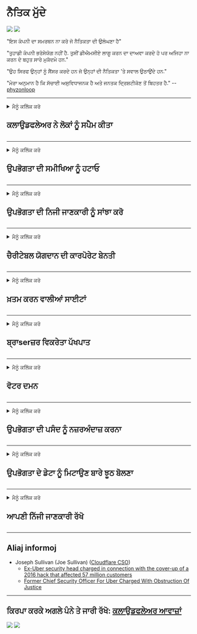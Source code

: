 # ਨੈਤਿਕ ਮੁੱਦੇ

![](https://codeberg.org/crimeflare/stop_cloudflare/media/branch/master/image/itsreallythatbad.jpg)
![](https://codeberg.org/crimeflare/stop_cloudflare/media/branch/master/image/telegram/c81238387627b4bfd3dcd60f56d41626.jpg)

"ਇਸ ਕੰਪਨੀ ਦਾ ਸਮਰਥਨ ਨਾ ਕਰੋ ਜੋ ਨੈਤਿਕਤਾ ਦੀ ਉਲੰਘਣਾ ਹੈ"

"ਤੁਹਾਡੀ ਕੰਪਨੀ ਭਰੋਸੇਯੋਗ ਨਹੀਂ ਹੈ. ਤੁਸੀਂ ਡੀਐਮਸੀਏ ਲਾਗੂ ਕਰਨ ਦਾ ਦਾਅਵਾ ਕਰਦੇ ਹੋ ਪਰ ਅਜਿਹਾ ਨਾ ਕਰਨ ਦੇ ਬਹੁਤ ਸਾਰੇ ਮੁਕੱਦਮੇ ਹਨ."

"ਉਹ ਸਿਰਫ ਉਨ੍ਹਾਂ ਨੂੰ ਸੈਂਸਰ ਕਰਦੇ ਹਨ ਜੋ ਉਨ੍ਹਾਂ ਦੀ ਨੈਤਿਕਤਾ 'ਤੇ ਸਵਾਲ ਉਠਾਉਂਦੇ ਹਨ."

"ਮੇਰਾ ਅਨੁਮਾਨ ਹੈ ਕਿ ਸੱਚਾਈ ਅਸੁਵਿਧਾਜਨਕ ਹੈ ਅਤੇ ਜਨਤਕ ਦ੍ਰਿਸ਼ਟੀਕੋਣ ਤੋਂ ਬਿਹਤਰ ਹੈ."  -- [phyzonloop](https://twitter.com/phyzonloop)


---


<details>
<summary>ਮੈਨੂੰ ਕਲਿੱਕ ਕਰੋ

## ਕਲਾਉਡਫਲੇਅਰ ਨੇ ਲੋਕਾਂ ਨੂੰ ਸਪੈਮ ਕੀਤਾ
</summary>


ਕਲਾਉਡਫਲੇਅਰ ਗੈਰ-ਕਲਾਉਡਫਲੇਅਰ ਉਪਭੋਗਤਾਵਾਂ ਨੂੰ ਸਪੈਮ ਈਮੇਲ ਭੇਜ ਰਿਹਾ ਹੈ.

- ਸਿਰਫ ਉਨ੍ਹਾਂ ਗਾਹਕਾਂ ਨੂੰ ਈਮੇਲ ਭੇਜੋ ਜਿਨ੍ਹਾਂ ਨੇ ਚੋਣ ਕੀਤੀ ਹੈ
- ਜਦੋਂ ਉਪਭੋਗਤਾ "ਰੋਕੋ" ਕਹਿੰਦਾ ਹੈ, ਤਾਂ ਈਮੇਲ ਭੇਜਣਾ ਬੰਦ ਕਰੋ

ਇਹ ਬਹੁਤ ਸੌਖਾ ਹੈ. ਪਰ ਕਲਾਉਡਫਲੇਅਰ ਦੀ ਪਰਵਾਹ ਨਹੀਂ.
ਕਲਾਉਡਫਲੇਅਰ ਨੇ ਕਿਹਾ ਕਿ ਉਨ੍ਹਾਂ ਦੀ ਸੇਵਾ ਦੀ ਵਰਤੋਂ ਨਾਲ ਸਾਰੇ ਸਪੈਮਰ ਜਾਂ ਹਮਲਾਵਰਾਂ ਨੂੰ ਰੋਕਿਆ ਜਾ ਸਕਦਾ ਹੈ.
ਕਲਾਉਡਫਲੇਅਰ ਨੂੰ ਚਾਲੂ ਕੀਤੇ ਬਿਨਾਂ ਅਸੀਂ ਕਲਾਉਡਫਲੇਅਰ ਨੂੰ ਕਿਵੇਂ ਰੋਕ ਸਕਦੇ ਹਾਂ?


| 🖼 | 🖼 |
| --- | --- |
| ![](https://codeberg.org/crimeflare/stop_cloudflare/media/branch/master/image/cfspam01.jpg) | ![](https://codeberg.org/crimeflare/stop_cloudflare/media/branch/master/image/cfspam03.jpg) |
| ![](https://codeberg.org/crimeflare/stop_cloudflare/media/branch/master/image/cfspam02.jpg) | ![](https://codeberg.org/crimeflare/stop_cloudflare/media/branch/master/image/cfspambrittany.jpg)<br>![](https://codeberg.org/crimeflare/stop_cloudflare/media/branch/master/image/cfspamtwtr.jpg) |

</details>

---

<details>
<summary>ਮੈਨੂੰ ਕਲਿੱਕ ਕਰੋ

## ਉਪਭੋਗਤਾ ਦੀ ਸਮੀਖਿਆ ਨੂੰ ਹਟਾਓ
</summary>


ਕਲਾਉਡਫਲੇਅਰ ਸੈਂਸਰ ਨਕਾਰਾਤਮਕ ਸਮੀਖਿਆਵਾਂ.
ਜੇ ਤੁਸੀਂ ਟਵਿੱਟਰ 'ਤੇ ਐਂਟੀ-ਕਲਾਉਡਫਲੇਅਰ ਟੈਕਸਟ ਪੋਸਟ ਕਰਦੇ ਹੋ, ਤਾਂ ਤੁਹਾਡੇ ਕੋਲ ਕਲਾਉਡਫਲੇਅਰ ਕਰਮਚਾਰੀ ਤੋਂ "ਨਹੀਂ, ਇਹ ਨਹੀਂ ਹੈ" ਸੰਦੇਸ਼ ਦੇ ਜਵਾਬ ਪ੍ਰਾਪਤ ਕਰਨ ਦਾ ਮੌਕਾ ਹੈ.
ਜੇ ਤੁਸੀਂ ਕਿਸੇ ਵੀ ਸਮੀਖਿਆ ਸਾਈਟ 'ਤੇ ਨਕਾਰਾਤਮਕ ਸਮੀਖਿਆ ਪੋਸਟ ਕਰਦੇ ਹੋ, ਤਾਂ ਉਹ ਇਸ ਨੂੰ ਸੈਂਸਰ ਕਰਨ ਦੀ ਕੋਸ਼ਿਸ਼ ਕਰਨਗੇ.


| 🖼 | 🖼 |
| --- | --- |
| ![](https://codeberg.org/crimeflare/stop_cloudflare/media/branch/master/image/cfcenrev_01.jpg)<br>![](https://codeberg.org/crimeflare/stop_cloudflare/media/branch/master/image/cfcenrev_02.jpg) | ![](https://codeberg.org/crimeflare/stop_cloudflare/media/branch/master/image/cfcenrev_03.jpg) |

</details>

---

<details>
<summary>ਮੈਨੂੰ ਕਲਿੱਕ ਕਰੋ

## ਉਪਭੋਗਤਾ ਦੀ ਨਿਜੀ ਜਾਣਕਾਰੀ ਨੂੰ ਸਾਂਝਾ ਕਰੋ
</summary>


ਕਲਾਉਡਫਲੇਅਰ ਵਿਚ ਭਾਰੀ ਪਰੇਸ਼ਾਨੀ ਦੀ ਸਮੱਸਿਆ ਹੈ.
ਕਲਾਉਡਫਲੇਅਰ ਉਨ੍ਹਾਂ ਦੀ ਨਿੱਜੀ ਜਾਣਕਾਰੀ ਸਾਂਝੀ ਕਰਦਾ ਹੈ ਜੋ ਮੇਜ਼ਬਾਨੀ ਵਾਲੀਆਂ ਸਾਈਟਾਂ ਬਾਰੇ ਸ਼ਿਕਾਇਤ ਕਰਦੇ ਹਨ.
ਉਹ ਕਈ ਵਾਰ ਤੁਹਾਨੂੰ ਆਪਣੀ ਸਹੀ ਆਈਡੀ ਪ੍ਰਦਾਨ ਕਰਨ ਲਈ ਕਹਿੰਦੇ ਹਨ.
ਜੇ ਤੁਸੀਂ ਪਰੇਸ਼ਾਨ ਹੋਣਾ, ਹਮਲਾ ਕਰਨਾ, ਸਵੈਪ ਕਰਨਾ ਜਾਂ ਮਾਰਨਾ ਨਹੀਂ ਚਾਹੁੰਦੇ, ਤਾਂ ਤੁਸੀਂ ਕਲਾਉਡਫਲੇਅਰਡ ਵੈਬਸਾਈਟਾਂ ਤੋਂ ਬਿਹਤਰ ਰਹੋ.


| 🖼 | 🖼 |
| --- | --- |
| ![](https://codeberg.org/crimeflare/stop_cloudflare/media/branch/master/image/cfdox_what.jpg) | ![](https://codeberg.org/crimeflare/stop_cloudflare/media/branch/master/image/cfdox_swat.jpg) |
| ![](https://codeberg.org/crimeflare/stop_cloudflare/media/branch/master/image/cfdox_kill.jpg) | ![](https://codeberg.org/crimeflare/stop_cloudflare/media/branch/master/image/cfdox_threat.jpg) |
| ![](https://codeberg.org/crimeflare/stop_cloudflare/media/branch/master/image/cfdox_dox.jpg) | ![](https://codeberg.org/crimeflare/stop_cloudflare/media/branch/master/image/cfdox_ex1.jpg)<br>![](https://codeberg.org/crimeflare/stop_cloudflare/media/branch/master/image/cfdox_ex2.jpg) |

</details>

---

<details>
<summary>ਮੈਨੂੰ ਕਲਿੱਕ ਕਰੋ

## ਚੈਰੀਟੇਬਲ ਯੋਗਦਾਨ ਦੀ ਕਾਰਪੋਰੇਟ ਬੇਨਤੀ
</summary>


ਕਲਾਉਡਫਲੇਅਰ ਚੈਰੀਟੇਬਲ ਯੋਗਦਾਨ ਦੀ ਮੰਗ ਕਰ ਰਿਹਾ ਹੈ.
ਇਹ ਕਾਫ਼ੀ ਹੈਰਾਨ ਕਰਨ ਵਾਲੀ ਗੱਲ ਹੈ ਕਿ ਇਕ ਅਮਰੀਕੀ ਕਾਰਪੋਰੇਸ਼ਨ ਗ਼ੈਰ-ਮੁਨਾਫਾ ਸੰਗਠਨਾਂ ਦੇ ਨਾਲ-ਨਾਲ ਦਾਨ ਮੰਗੇਗੀ ਜਿਸ ਦੇ ਚੰਗੇ ਕਾਰਨ ਹਨ.
ਜੇ ਤੁਸੀਂ ਲੋਕਾਂ ਨੂੰ ਰੋਕਣਾ ਜਾਂ ਹੋਰ ਲੋਕਾਂ ਦਾ ਸਮਾਂ ਬਰਬਾਦ ਕਰਨਾ ਚਾਹੁੰਦੇ ਹੋ, ਤਾਂ ਤੁਸੀਂ ਕਲਾਉਡਫਲੇਅਰ ਕਰਮਚਾਰੀਆਂ ਲਈ ਕੁਝ ਪੀਜ਼ਾ ਮੰਗਵਾ ਸਕਦੇ ਹੋ.


![](https://codeberg.org/crimeflare/stop_cloudflare/media/branch/master/image/cfdonate.jpg)

</details>

---

<details>
<summary>ਮੈਨੂੰ ਕਲਿੱਕ ਕਰੋ

## ਖ਼ਤਮ ਕਰਨ ਵਾਲੀਆਂ ਸਾਈਟਾਂ
</summary>


ਜੇ ਤੁਹਾਡੀ ਸਾਈਟ ਅਚਾਨਕ ਹੇਠਾਂ ਜਾਂਦੀ ਹੈ ਤਾਂ ਤੁਸੀਂ ਕੀ ਕਰੋਗੇ?
ਅਜਿਹੀਆਂ ਖ਼ਬਰਾਂ ਹਨ ਕਿ ਕਲਾਉਡਫਲੇਅਰ ਉਪਭੋਗਤਾ ਦੀ ਕੌਂਫਿਗਰੇਸ਼ਨ ਨੂੰ ਮਿਟਾ ਰਿਹਾ ਹੈ ਜਾਂ ਬਿਨਾਂ ਕਿਸੇ ਚਿਤਾਵਨੀ ਦੇ, ਸੇਵਾ ਨੂੰ ਚੁੱਪ ਕਰ ਰਿਹਾ ਹੈ.
ਅਸੀਂ ਤੁਹਾਨੂੰ ਵਧੀਆ ਪ੍ਰਦਾਤਾ ਲੱਭਣ ਦਾ ਸੁਝਾਅ ਦਿੰਦੇ ਹਾਂ.

![](https://codeberg.org/crimeflare/stop_cloudflare/media/branch/master/image/cftmnt.jpg)

</details>

---

<details>
<summary>ਮੈਨੂੰ ਕਲਿੱਕ ਕਰੋ

## ਬ੍ਰਾserਜ਼ਰ ਵਿਕਰੇਤਾ ਪੱਖਪਾਤ
</summary>


ਕਲਾਉਡਫਲੇਅਰ ਫਾਇਰਫਾਕਸ ਦੀ ਵਰਤੋਂ ਕਰਨ ਵਾਲਿਆਂ ਨੂੰ ਤਰਜੀਹੀ ਇਲਾਜ਼ ਦਿੰਦਾ ਹੈ ਜਦਕਿ ਟੋਰ ਉੱਤੇ ਗੈਰ ਟੋਰ-ਬ੍ਰਾserਜ਼ਰ ਦੇ ਉਪਭੋਗਤਾਵਾਂ ਨੂੰ ਵੈਰ-ਸਲੂਕ ਕਰਦਾ ਹੈ.
ਟੋਰ ਉਪਭੋਗਤਾ ਜੋ ਸਹੀ nonੰਗ ਨਾਲ ਗੈਰ-ਮੁਕਤ ਜਾਵਾਸਕ੍ਰਿਪਟ ਨੂੰ ਚਲਾਉਣ ਤੋਂ ਇਨਕਾਰ ਕਰਦੇ ਹਨ ਉਹ ਵੀ ਵਿਰੋਧਤਾਈ ਇਲਾਜ ਪ੍ਰਾਪਤ ਕਰਦੇ ਹਨ.
ਇਹ ਪਹੁੰਚ ਅਸਮਾਨਤਾ ਇੱਕ ਨੈਟਵਰਕ ਨਿਰਪੱਖਤਾ ਦੀ ਦੁਰਵਰਤੋਂ ਅਤੇ ਸ਼ਕਤੀ ਦੀ ਦੁਰਵਰਤੋਂ ਹੈ.

![](https://codeberg.org/crimeflare/stop_cloudflare/media/branch/master/image/browdifftbcx.gif)

- ਖੱਬਾ: ਟੋਰ ਬਰਾserਜ਼ਰ, ਸੱਜਾ: ਕਰੋਮ. ਇੱਕੋ IP ਐਡਰੈੱਸ.

![](https://codeberg.org/crimeflare/stop_cloudflare/media/branch/master/image/browserdiff.jpg)

- ਖੱਬਾ: ਟੋਰ ਬਰਾserਜ਼ਰ ਜਾਵਾਸਕ੍ਰਿਪਟ ਅਸਮਰਥਿਤ, ਕੂਕੀ ਯੋਗ
- ਸੱਜਾ: ਕਰੋਮ ਜਾਵਾਸਕ੍ਰਿਪਟ ਸਮਰੱਥ, ਕੂਕੀ ਅਯੋਗ

![](https://codeberg.org/crimeflare/stop_cloudflare/media/branch/master/image/cfsiryoublocked.jpg)

- ਟੂ (ਕਲੀਅਰਨੈੱਟ ਆਈ.ਪੀ.) ਤੋਂ ਬਿਨਾਂ ਕਯੂਟਬ੍ਰਾਉਜ਼ਰ (ਛੋਟਾ ਬਰਾ browserਜ਼ਰ)

| ***ਬ੍ਰਾ .ਜ਼ਰ*** | ***ਪਹੁੰਚ ਦਾ ਇਲਾਜ*** |
| --- | --- |
| Tor Browser (ਜਾਵਾਸਕ੍ਰਿਪਟ ਯੋਗ) | ਪਹੁੰਚ ਦੀ ਆਗਿਆ ਹੈ |
| Firefox (ਜਾਵਾਸਕ੍ਰਿਪਟ ਯੋਗ) | ਪਹੁੰਚ ਨਿਘਾਰ |
| Chromium (ਜਾਵਾਸਕ੍ਰਿਪਟ ਯੋਗ) | ਪਹੁੰਚ ਨਿਘਾਰ |
| Chromium or Firefox (ਜਾਵਾਸਕ੍ਰਿਪਟ ਅਸਮਰਥਿਤ) | ਐਕਸੇਸ ਡਿਨਾਇਡ |
| Chromium or Firefox (ਕੂਕੀ ਅਯੋਗ) | ਐਕਸੇਸ ਡਿਨਾਇਡ |
| QuteBrowser | ਐਕਸੇਸ ਡਿਨਾਇਡ |
| lynx | ਐਕਸੇਸ ਡਿਨਾਇਡ |
| w3m | ਐਕਸੇਸ ਡਿਨਾਇਡ |
| wget | ਐਕਸੇਸ ਡਿਨਾਇਡ |


ਆਸਾਨ ਚੁਣੌਤੀ ਨੂੰ ਹੱਲ ਕਰਨ ਲਈ ਆਡੀਓ ਬਟਨ ਦੀ ਵਰਤੋਂ ਕਿਉਂ ਨਹੀਂ ਕਰਦੇ?

ਹਾਂ, ਇੱਥੇ ਇੱਕ ਆਡੀਓ ਬਟਨ ਹੈ, ਪਰ ਇਹ ਹਮੇਸ਼ਾਂ ਟੋਰ ਤੇ ਕੰਮ ਨਹੀਂ ਕਰਦਾ.
ਜਦੋਂ ਤੁਸੀਂ ਇਸ ਨੂੰ ਦਬਾਉਗੇ ਤਾਂ ਤੁਹਾਨੂੰ ਇਹ ਸੁਨੇਹਾ ਮਿਲੇਗਾ:

```
ਬਾਅਦ ਵਿੱਚ ਦੁਬਾਰਾ ਕੋਸ਼ਿਸ਼ ਕਰੋ
ਤੁਹਾਡਾ ਕੰਪਿ computerਟਰ ਜਾਂ ਨੈਟਵਰਕ ਆਟੋਮੈਟਿਕ ਪੁੱਛਗਿੱਛ ਭੇਜ ਰਿਹਾ ਹੈ.
ਸਾਡੇ ਉਪਭੋਗਤਾਵਾਂ ਨੂੰ ਸੁਰੱਖਿਅਤ ਕਰਨ ਲਈ, ਅਸੀਂ ਹੁਣੇ ਤੁਹਾਡੀ ਬੇਨਤੀ ਤੇ ਕਾਰਵਾਈ ਨਹੀਂ ਕਰ ਸਕਦੇ.
ਵਧੇਰੇ ਜਾਣਕਾਰੀ ਲਈ ਸਾਡੇ ਸਹਾਇਤਾ ਪੇਜ ਤੇ ਜਾਓ
```

</details>

---

<details>
<summary>ਮੈਨੂੰ ਕਲਿੱਕ ਕਰੋ

## ਵੋਟਰ ਦਮਨ
</summary>


ਅਮਰੀਕਾ ਦੇ ਰਾਜਾਂ ਦੇ ਵੋਟਰ ਆਪਣੀ ਰਿਹਾਇਸ਼ ਦੇ ਰਾਜ ਵਿੱਚ ਆਖਰਕਾਰ ਰਾਜ ਸੈਕਟਰੀ ਦੀ ਵੈਬਸਾਈਟ ਰਾਹੀਂ ਵੋਟ ਪਾਉਣ ਲਈ ਰਜਿਸਟਰ ਹੁੰਦੇ ਹਨ.
ਰਿਪਬਲੀਕਨ-ਨਿਯੰਤਰਿਤ ਰਾਜ ਸੈਕਟਰੀ ਦਫਤਰ ਕਲਾਉਡਫਲੇਅਰ ਦੁਆਰਾ ਸਟੇਟ ਸੈਕਟਰੀ ਦੀ ਵੈਬਸਾਈਟ ਨੂੰ ਅੱਗੇ ਵਧਾ ਕੇ ਵੋਟਰਾਂ ਦੇ ਦਮਨ ਵਿੱਚ ਸ਼ਾਮਲ ਹਨ।
ਟੌਰ ਉਪਭੋਗਤਾਵਾਂ ਨਾਲ ਕਲਾਉਡਫਲੇਅਰ ਦਾ ਵੈਰ ਵਿਰੋਧਤਾਈ, ਇਸਦੀ ਐਮਆਈਟੀਐਮ ਸਥਿਤੀ ਕੇਂਦਰੀ ਨਿਗਰਾਨੀ ਦੇ ਗਲੋਬਲ ਬਿੰਦੂ ਵਜੋਂ, ਅਤੇ ਇਸਦੀ ਨੁਕਸਾਨਦੇਹ ਭੂਮਿਕਾ ਸੰਭਾਵਿਤ ਤੌਰ ਤੇ ਸੰਭਾਵੀ ਵੋਟਰਾਂ ਨੂੰ ਰਜਿਸਟਰ ਕਰਨ ਤੋਂ ਝਿਜਕਦੀ ਹੈ.
ਖ਼ਾਸਕਰ ਲਿਬਰਲ ਗੋਪਨੀਯਤਾ ਨੂੰ ਗ੍ਰਹਿਣ ਕਰਦੇ ਹਨ.
ਵੋਟਰ ਰਜਿਸਟ੍ਰੇਸ਼ਨ ਫਾਰਮ ਵੋਟਰ ਦੀ ਰਾਜਨੀਤਿਕ ਝੁਕਾਅ, ਨਿੱਜੀ ਸਰੀਰਕ ਪਤਾ, ਸਮਾਜਿਕ ਸੁਰੱਖਿਆ ਨੰਬਰ ਅਤੇ ਜਨਮ ਤਰੀਕ ਬਾਰੇ ਸੰਵੇਦਨਸ਼ੀਲ ਜਾਣਕਾਰੀ ਇਕੱਤਰ ਕਰਦੇ ਹਨ.
ਬਹੁਤੇ ਰਾਜ ਸਿਰਫ ਉਸ ਜਨਤਕ ਜਾਣਕਾਰੀ ਨੂੰ ਜਨਤਕ ਤੌਰ ਤੇ ਉਪਲਬਧ ਕਰਦੇ ਹਨ, ਪਰ ਕਲਾਉਡਫਲੇਅਰ ਉਹ ਸਾਰੀ ਜਾਣਕਾਰੀ ਦੇਖਦਾ ਹੈ ਜਦੋਂ ਕੋਈ ਵੋਟ ਪਾਉਣ ਲਈ ਰਜਿਸਟਰ ਕਰਦਾ ਹੈ.

ਨੋਟ ਕਰੋ ਕਿ ਕਾਗਜ਼ ਦੀ ਰਜਿਸਟਰੀਕਰਣ ਕਲਾਉਡਫਲੇਅਰ ਨੂੰ ਖਰਾਬ ਨਹੀਂ ਕਰਦੀ ਹੈ ਕਿਉਂਕਿ ਰਾਜ ਦੇ ਡੇਟਾ ਐਂਟਰੀ ਸਟਾਫ ਦੇ ਕਰਮਚਾਰੀਆਂ ਦੇ ਸੱਕਤਰ ਸੰਭਾਵਤ ਤੌਰ 'ਤੇ ਡੇਟਾ ਦਾਖਲ ਕਰਨ ਲਈ ਕਲਾਉਡਫਲੇਅਰ ਦੀ ਵੈਬਸਾਈਟ ਦੀ ਵਰਤੋਂ ਕਰਨਗੇ.

| 🖼 | 🖼 |
| --- | --- |
| ![](https://codeberg.org/crimeflare/stop_cloudflare/media/branch/master/image/cfvotm_01.jpg) | ![](https://codeberg.org/crimeflare/stop_cloudflare/media/branch/master/image/cfvotm_02.jpg) |

- ਚੇਨਜ਼ ਆਰਗੇਨਾਈਜ਼ੇਸ਼ਨ ਵੋਟ ਇਕੱਤਰ ਕਰਨ ਅਤੇ ਕਾਰਵਾਈ ਕਰਨ ਲਈ ਇੱਕ ਮਸ਼ਹੂਰ ਵੈਬਸਾਈਟ ਹੈ.
“ਹਰ ਜਗ੍ਹਾ ਲੋਕ ਮੁਹਿੰਮਾਂ ਦੀ ਸ਼ੁਰੂਆਤ ਕਰ ਰਹੇ ਹਨ, ਸਮਰਥਕਾਂ ਨੂੰ ਇਕੱਤਰ ਕਰ ਰਹੇ ਹਨ, ਅਤੇ ਹੱਲ ਕੱ driveਣ ਲਈ ਫੈਸਲਾ ਲੈਣ ਵਾਲਿਆਂ ਨਾਲ ਕੰਮ ਕਰ ਰਹੇ ਹਨ.”
ਬਦਕਿਸਮਤੀ ਨਾਲ, ਬਹੁਤ ਸਾਰੇ ਲੋਕ ਕਲਾਉਡਫਲੇਅਰ ਦੇ ਹਮਲਾਵਰ ਫਿਲਟਰ ਦੇ ਕਾਰਨ change.org ਨੂੰ ਬਿਲਕੁਲ ਨਹੀਂ ਵੇਖ ਸਕਦੇ.
ਉਨ੍ਹਾਂ ਨੂੰ ਪਟੀਸ਼ਨ 'ਤੇ ਦਸਤਖਤ ਕਰਨ ਤੋਂ ਰੋਕਿਆ ਜਾ ਰਿਹਾ ਹੈ, ਇਸ ਤਰ੍ਹਾਂ ਉਨ੍ਹਾਂ ਨੂੰ ਲੋਕਤੰਤਰੀ ਪ੍ਰਕਿਰਿਆ ਤੋਂ ਬਾਹਰ ਰੱਖਣਾ.
ਹੋਰ ਨਾਨ-ਕਲਾਉਡਫਲੇਅਰ ਪਲੇਟਫਾਰਮ ਜਿਵੇਂ ਕਿ ਓਪਨ ਪਟੀਸ਼ਨ ਦਾ ਇਸਤੇਮਾਲ ਕਰਨਾ ਸਮੱਸਿਆ ਦੇ ਹੱਲ ਵਿੱਚ ਸਹਾਇਤਾ ਕਰਦਾ ਹੈ.

| 🖼 | 🖼 |
| --- | --- |
| ![](https://codeberg.org/crimeflare/stop_cloudflare/media/branch/master/image/changeorgasn.jpg) | ![](https://codeberg.org/crimeflare/stop_cloudflare/media/branch/master/image/changeorgtor.jpg) |

- ਕਲਾਉਡਫਲੇਅਰ ਦਾ "ਐਥੀਨੀਅਨ ਪ੍ਰੋਜੈਕਟ" ਰਾਜ ਅਤੇ ਸਥਾਨਕ ਚੋਣ ਵੈਬਸਾਈਟਾਂ ਨੂੰ ਮੁਫਤ ਉੱਦਮ-ਪੱਧਰ ਦੀ ਸੁਰੱਖਿਆ ਦੀ ਪੇਸ਼ਕਸ਼ ਕਰਦਾ ਹੈ.
ਉਨ੍ਹਾਂ ਨੇ ਕਿਹਾ "ਉਨ੍ਹਾਂ ਦੇ ਹਲਕੇ ਚੋਣ ਜਾਣਕਾਰੀ ਅਤੇ ਵੋਟਰ ਰਜਿਸਟ੍ਰੇਸ਼ਨ ਤੱਕ ਪਹੁੰਚ ਪ੍ਰਾਪਤ ਕਰ ਸਕਦੇ ਹਨ" ਪਰ ਇਹ ਝੂਠ ਹੈ ਕਿਉਂਕਿ ਬਹੁਤ ਸਾਰੇ ਲੋਕ ਸਾਈਟ ਨੂੰ ਬਿਲਕੁਲ ਵੀ ਵੇਖ ਨਹੀਂ ਸਕਦੇ।

</details>

---

<details>
<summary>ਮੈਨੂੰ ਕਲਿੱਕ ਕਰੋ

## ਉਪਭੋਗਤਾ ਦੀ ਪਸੰਦ ਨੂੰ ਨਜ਼ਰਅੰਦਾਜ਼ ਕਰਨਾ
</summary>


ਜੇ ਤੁਸੀਂ ਕਿਸੇ ਚੀਜ਼ ਨੂੰ ਬਾਹਰ ਕੱ .ਦੇ ਹੋ, ਤਾਂ ਤੁਸੀਂ ਉਮੀਦ ਕਰਦੇ ਹੋ ਕਿ ਤੁਹਾਨੂੰ ਇਸ ਬਾਰੇ ਕੋਈ ਈਮੇਲ ਨਹੀਂ ਮਿਲੇਗੀ.
ਕਲਾਉਡਫਲੇਅਰ ਉਪਭੋਗਤਾ ਦੀ ਪਸੰਦ ਨੂੰ ਨਜ਼ਰਅੰਦਾਜ਼ ਕਰਦਾ ਹੈ ਅਤੇ ਗਾਹਕ ਦੀ ਸਹਿਮਤੀ ਤੋਂ ਬਿਨਾਂ ਤੀਜੀ ਧਿਰ ਕਾਰਪੋਰੇਸ਼ਨਾਂ ਨਾਲ ਡਾਟਾ ਸਾਂਝਾ ਕਰਦਾ ਹੈ.
ਜੇ ਤੁਸੀਂ ਉਨ੍ਹਾਂ ਦੀ ਮੁਫਤ ਯੋਜਨਾ ਦੀ ਵਰਤੋਂ ਕਰ ਰਹੇ ਹੋ, ਤਾਂ ਉਹ ਕਈ ਵਾਰ ਤੁਹਾਨੂੰ ਈਮੇਲ ਭੇਜਦੇ ਹਨ ਜੋ ਤੁਹਾਨੂੰ ਮਾਸਿਕ ਗਾਹਕੀ ਖਰੀਦਣ ਲਈ ਆਖਦੇ ਹਨ.

![](https://codeberg.org/crimeflare/stop_cloudflare/media/branch/master/image/cfviopl_tp.jpg)

</details>

---

<details>
<summary>ਮੈਨੂੰ ਕਲਿੱਕ ਕਰੋ

## ਉਪਭੋਗਤਾ ਦੇ ਡੇਟਾ ਨੂੰ ਮਿਟਾਉਣ ਬਾਰੇ ਝੂਠ ਬੋਲਣਾ
</summary>


ਇਸ ਸਾਬਕਾ ਕਲਾਉਡਫਲੇਅਰ ਗਾਹਕਾਂ ਦੇ ਬਲੌਗ ਦੇ ਅਨੁਸਾਰ, ਕਲਾਉਡਫਲੇਅਰ ਖਾਤਿਆਂ ਨੂੰ ਮਿਟਾਉਣ ਬਾਰੇ ਝੂਠ ਬੋਲ ਰਿਹਾ ਹੈ.
ਅੱਜ ਕੱਲ੍ਹ, ਬਹੁਤ ਸਾਰੀਆਂ ਕੰਪਨੀਆਂ ਤੁਹਾਡੇ ਖਾਤੇ ਨੂੰ ਬੰਦ ਕਰਨ ਜਾਂ ਹਟਾਉਣ ਤੋਂ ਬਾਅਦ ਤੁਹਾਡਾ ਡੇਟਾ ਰੱਖਦੀਆਂ ਹਨ.
ਜ਼ਿਆਦਾਤਰ ਚੰਗੀ ਕੰਪਨੀਆਂ ਆਪਣੀ ਗੋਪਨੀਯਤਾ ਨੀਤੀ ਵਿਚ ਇਸ ਬਾਰੇ ਜ਼ਿਕਰ ਕਰਦੀਆਂ ਹਨ.
ਕਲਾਉਡਫਲੇਅਰ? ਨਹੀਂ

```
2019-08-05 ਕਲਾਉਡਫਲੇਅਰ ਨੇ ਮੈਨੂੰ ਪੁਸ਼ਟੀਕਰਣ ਭੇਜਿਆ ਕਿ ਉਹਨਾਂ ਨੇ ਮੇਰਾ ਖਾਤਾ ਹਟਾ ਦਿੱਤਾ ਹੈ.
2019-10-02 ਮੈਨੂੰ ਕਲਾਉਡਫਲੇਅਰ ਤੋਂ ਇੱਕ ਈਮੇਲ ਮਿਲੀ "ਕਿਉਂਕਿ ਮੈਂ ਇੱਕ ਗਾਹਕ ਹਾਂ"
```

ਕਲਾਉਡਫਲੇਅਰ ਨੂੰ "ਹਟਾਓ" ਸ਼ਬਦ ਬਾਰੇ ਨਹੀਂ ਪਤਾ ਸੀ.
ਜੇ ਇਹ ਅਸਲ ਵਿੱਚ ਹਟਾਇਆ ਜਾਂਦਾ ਹੈ, ਤਾਂ ਇਸ ਸਾਬਕਾ ਗਾਹਕ ਨੂੰ ਇੱਕ ਈਮੇਲ ਕਿਉਂ ਮਿਲਿਆ?
ਉਸਨੇ ਇਹ ਵੀ ਦੱਸਿਆ ਕਿ ਕਲਾਉਡਫਲੇਅਰ ਦੀ ਗੋਪਨੀਯਤਾ ਨੀਤੀ ਇਸ ਬਾਰੇ ਜ਼ਿਕਰ ਨਹੀਂ ਕਰਦੀ.

```
ਉਨ੍ਹਾਂ ਦੀ ਨਵੀਂ ਗੋਪਨੀਯਤਾ ਨੀਤੀ ਵਿੱਚ ਇੱਕ ਸਾਲ ਲਈ ਅੰਕੜੇ ਬਰਕਰਾਰ ਰੱਖਣ ਦਾ ਕੋਈ ਜ਼ਿਕਰ ਨਹੀਂ ਕੀਤਾ ਗਿਆ ਹੈ.
```

![](https://codeberg.org/crimeflare/stop_cloudflare/media/branch/master/image/cfviopl_notdel.jpg)

ਜੇ ਤੁਸੀਂ ਕਲਾਉਡਫਲੇਅਰ 'ਤੇ ਭਰੋਸਾ ਕਰ ਸਕਦੇ ਹੋ ਤਾਂ ਉਨ੍ਹਾਂ ਦੀ ਗੋਪਨੀਯਤਾ ਨੀਤੀ ਇੱਕ LIE ਹੈ?

</details>

---

<details>
<summary>ਮੈਨੂੰ ਕਲਿੱਕ ਕਰੋ

## ਆਪਣੀ ਨਿੱਜੀ ਜਾਣਕਾਰੀ ਰੱਖੋ
</summary>


ਕਲਾਉਡਫਲੇਅਰ ਖਾਤਾ ਮਿਟਾਉਣਾ ਸਖਤ ਪੱਧਰ ਦਾ ਹੈ.

```
"ਖਾਤਾ" ਸ਼੍ਰੇਣੀ ਦੀ ਵਰਤੋਂ ਕਰਦਿਆਂ ਸਹਾਇਤਾ ਟਿਕਟ ਜਮ੍ਹਾਂ ਕਰੋ,
ਅਤੇ ਸੁਨੇਹਾ ਦੇ ਮੁੱਖ ਭਾਗ ਵਿੱਚ ਖਾਤਾ ਹਟਾਉਣ ਲਈ ਬੇਨਤੀ ਕਰੋ.
ਹਟਾਉਣ ਦੀ ਬੇਨਤੀ ਕਰਨ ਤੋਂ ਪਹਿਲਾਂ ਤੁਹਾਡੇ ਖਾਤੇ ਨਾਲ ਕੋਈ ਡੋਮੇਨ ਜਾਂ ਕ੍ਰੈਡਿਟ ਕਾਰਡ ਜੁੜੇ ਹੋਣੇ ਚਾਹੀਦੇ ਹਨ.
```

ਤੁਹਾਨੂੰ ਇਹ ਪੁਸ਼ਟੀਕਰਣ ਈਮੇਲ ਪ੍ਰਾਪਤ ਹੋਏਗੀ.

![](https://codeberg.org/crimeflare/stop_cloudflare/media/branch/master/image/cf_deleteandkeep.jpg)

"ਅਸੀਂ ਤੁਹਾਡੀ ਹਟਾਉਣ ਦੀ ਬੇਨਤੀ 'ਤੇ ਕਾਰਵਾਈ ਸ਼ੁਰੂ ਕਰ ਦਿੱਤੀ ਹੈ" ਪਰ "ਅਸੀਂ ਤੁਹਾਡੀ ਨਿੱਜੀ ਜਾਣਕਾਰੀ ਨੂੰ ਸਟੋਰ ਕਰਨਾ ਜਾਰੀ ਰੱਖਾਂਗੇ"।

ਕੀ ਤੁਸੀਂ ਇਸ ਤੇ "ਭਰੋਸਾ" ਕਰ ਸਕਦੇ ਹੋ?

</details>

---

## Aliaj informoj

- Joseph Sullivan (Joe Sullivan) ([Cloudflare CSO](https://twitter.com/eastdakota/status/1296522269313785862))
  - [Ex-Uber security head charged in connection with the cover-up of a 2016 hack that affected 57 million customers](https://www.businessinsider.com/uber-data-hack-security-head-joe-sullivan-charged-cover-up-2020-8)
  - [Former Chief Security Officer For Uber Charged With Obstruction Of Justice](https://www.justice.gov/usao-ndca/pr/former-chief-security-officer-uber-charged-obstruction-justice)


---

## ਕਿਰਪਾ ਕਰਕੇ ਅਗਲੇ ਪੰਨੇ ਤੇ ਜਾਰੀ ਰੱਖੋ:   [ਕਲਾਉਡਫਲੇਅਰ ਆਵਾਜ਼ਾਂ](../PEOPLE.md)

![](https://codeberg.org/crimeflare/stop_cloudflare/media/branch/master/image/freemoldybread.jpg)
![](https://codeberg.org/crimeflare/stop_cloudflare/media/branch/master/image/cfisnotanoption.jpg)
